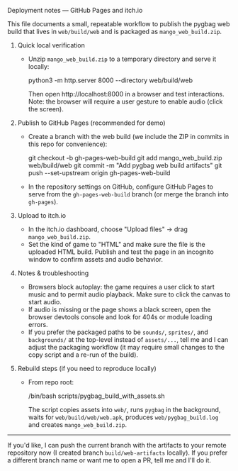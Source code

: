 Deployment notes — GitHub Pages and itch.io

This file documents a small, repeatable workflow to publish the pygbag web build
that lives in `web/build/web` and is packaged as `mango_web_build.zip`.

1) Quick local verification
   - Unzip `mango_web_build.zip` to a temporary directory and serve it locally:

       python3 -m http.server 8000 --directory web/build/web

     Then open http://localhost:8000 in a browser and test interactions. Note:
     the browser will require a user gesture to enable audio (click the screen).

2) Publish to GitHub Pages (recommended for demo)
   - Create a branch with the web build (we include the ZIP in commits in this
     repo for convenience):

       git checkout -b gh-pages-web-build
       git add mango_web_build.zip web/build/web
       git commit -m "Add pygbag web build artifacts"
       git push --set-upstream origin gh-pages-web-build

   - In the repository settings on GitHub, configure GitHub Pages to serve from
     the `gh-pages-web-build` branch (or merge the branch into `gh-pages`).

3) Upload to itch.io
   - In the itch.io dashboard, choose "Upload files" -> drag `mango_web_build.zip`.
   - Set the kind of game to "HTML" and make sure the file is the uploaded HTML
     build. Publish and test the page in an incognito window to confirm assets
     and audio behavior.

4) Notes & troubleshooting
   - Browsers block autoplay: the game requires a user click to start music and
     to permit audio playback. Make sure to click the canvas to start audio.
   - If audio is missing or the page shows a black screen, open the browser
     devtools console and look for 404s or module loading errors.
   - If you prefer the packaged paths to be `sounds/`, `sprites/`, and
     `backgrounds/` at the top-level instead of `assets/...`, tell me and I can
     adjust the packaging workflow (it may require small changes to the copy
     script and a re-run of the build).

5) Rebuild steps (if you need to reproduce locally)
   - From repo root:

       /bin/bash scripts/pygbag_build_with_assets.sh

     The script copies assets into `web/`, runs `pygbag` in the background,
     waits for `web/build/web/web.apk`, produces `web/pygbag_build.log` and
     creates `mango_web_build.zip`.

---

If you'd like, I can push the current branch with the artifacts to your
remote repository now (I created branch `build/web-artifacts` locally). If you
prefer a different branch name or want me to open a PR, tell me and I'll do it.
